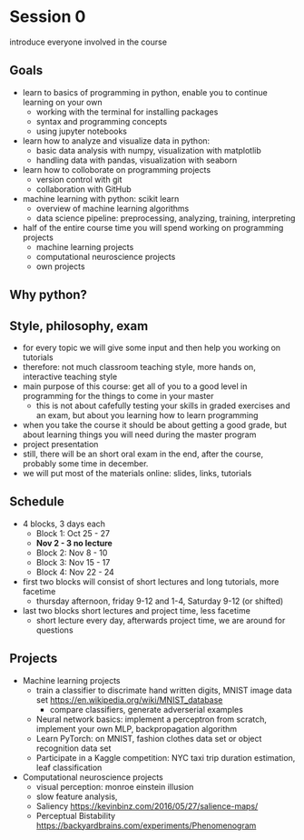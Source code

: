 # Session 0
introduce everyone involved in the course 
## Goals 
- learn to basics of programming in python, enable you to continue learning on your own
	- working with the terminal for installing packages 
	- syntax and programming concepts 
	- using jupyter notebooks 
- learn how to analyze and visualize data in python: 
	- basic data analysis with numpy, visualization with matplotlib 
	- handling data with pandas, visualization with seaborn 
- learn how to colloborate on programming projects 
	- version control with git
	- collaboration with GitHub 
- machine learning with python: scikit learn 
	- overview of machine learning algorithms 
	- data science pipeline: preprocessing, analyzing, training, interpreting
- half of the entire course time you will spend working on programming projects 
	- machine learning projects 
	- computational neuroscience projects 
	- own projects 

## Why python? 

## Style, philosophy, exam
- for every topic we will give some input and then help you working on tutorials 
- therefore: not much classroom teaching style, more hands on, interactive teaching style 
- main purpose of this course: get all of you to a good level in programming for the things to come in your master 
	- this is not about cafefully testing your skills in graded exercises and an exam, but about you learning how to learn programming
- when you take the course it should be about getting a good grade, but about learning things you will need during the master program 
- project presentation 
- still, there will be an short oral exam in the end, after the course, probably some time in december. 
- we will put most of the materials online: slides, links, tutorials

## Schedule
- 4 blocks, 3 days each 
	- Block 1: Oct 25 - 27
	- **Nov 2  - 3 no lecture**
	- Block 2: Nov 8 - 10
	- Block 3: Nov 15 - 17
	- Block 4: Nov 22 - 24
- first two blocks will consist of short lectures and long tutorials, more facetime 
	- thursday afternoon, friday 9-12 and 1-4, Saturday 9-12 (or shifted)
- last two blocks short lectures and project time, less facetime 
	- short lecture every day, afterwards project time, we are around for questions 
	
## Projects 
- Machine learning projects 
	- train a classifier to discrimate hand written digits, MNIST image data set https://en.wikipedia.org/wiki/MNIST_database
		- compare classifiers, generate adverserial examples 
	- Neural network basics: implement a perceptron from scratch, implement your own MLP, backpropagation algorithm
	- Learn PyTorch: on MNIST, fashion clothes data set or object recognition data set 
	- Participate in a Kaggle competition: NYC taxi trip duration estimation, leaf classification 
- Computational neuroscience projects 
	- visual perception: monroe einstein illusion 
	- slow feature analysis, 
	- Saliency https://kevinbinz.com/2016/05/27/salience-maps/
	- Perceptual Bistability https://backyardbrains.com/experiments/Phenomenogram